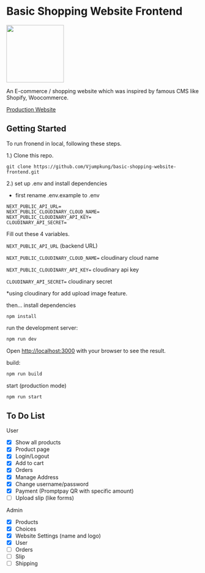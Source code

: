 # Basic Shopping Website Frontend

<img src="https://res.cloudinary.com/dtyymlemv/image/upload/b_white/v1705941451/basic-shopping-website/m9ga7odxqi2olz4somzu.png" width=150 height=150>

An E-commerce / shopping website which was inspired by famous CMS like Shopify, Woocommerce.

[Production Website](https://basic-shopping-website-frontend.vercel.app/)

## Getting Started

To run fronend in local, following these steps.

1.) Clone this repo.

```
git clone https://github.com/Vjumpkung/basic-shopping-website-frontend.git
```

2.) set up .env and install dependencies
- first rename .env.example to .env 
  
```env
NEXT_PUBLIC_API_URL=
NEXT_PUBLIC_CLOUDINARY_CLOUD_NAME=
NEXT_PUBLIC_CLOUDINARY_API_KEY=
CLOUDINARY_API_SECRET=
```
Fill out these 4 variables.

`NEXT_PUBLIC_API_URL` (backend URL)

`NEXT_PUBLIC_CLOUDINARY_CLOUD_NAME=` cloudinary cloud name

`NEXT_PUBLIC_CLOUDINARY_API_KEY=` cloudinary api key

`CLOUDINARY_API_SECRET=` cloudinary secret

*using cloudinary for add upload image feature.

then... install dependencies

```
npm install
```

run the development server:

```bash
npm run dev
```

Open [http://localhost:3000](http://localhost:3000) with your browser to see the result.

build:
```bash
npm run build
```

start (production mode)
```bash
npm run start
```

## To Do List

User
- [x] Show all products
- [x] Product page
- [x] Login/Logout
- [x] Add to cart 
- [x] Orders
- [x] Manage Address
- [x] Change username/password
- [x] Payment (Promptpay QR with specific amount)
- [ ] Upload slip (like forms)

Admin
- [x] Products
- [x] Choices
- [x] Website Settings (name and logo)
- [x] User
- [ ] Orders
- [ ] Slip
- [ ] Shipping
